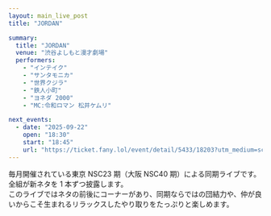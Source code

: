 ```yaml
---
layout: main_live_post
title: "JORDAN"

summary:
  title: "JORDAN"
  venue: "渋谷よしもと漫才劇場"
  performers:
    - "インテイク"
    - "サンタモニカ"
    - "世界クジラ"
    - "鉄人小町"
    - "ヨネダ 2000"
    - "MC:令和ロマン 松井ケムリ"

next_events:
  - date: "2025-09-22"
    open: "18:30"
    start: "18:45"
    url: "https://ticket.fany.lol/event/detail/5433/18203?utm_medium=schedule&utm_source=shibuya_manzaigekijyo&utm_campaign=JORDAN"
---
```


毎月開催されている東京 NSC23 期（大阪 NSC40 期）による同期ライブです。<br>
全組が新ネタを 1 本ずつ披露します。<br>
このライブではネタの前後にコーナーがあり、同期ならではの団結力や、仲が良いからこそ生まれるリラックスしたやり取りをたっぷりと楽しめます。<br>
